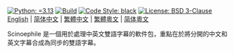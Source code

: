 [![Python: =3.13](https://img.shields.io/badge/python-3.13-green.svg)](https://docs.python.org/3/whatsnew/3.13.html)
[![Build](https://github.com/KarlTDebiec/Scinoephile/actions/workflows/build.yml/badge.svg)](https://github.com/KarlTDebiec/Scinoephile/actions/workflows/build.yml)
[![Code Style: black](https://img.shields.io/badge/code%20style-black-000000.svg)](https://github.com/psf/black)
[![License: BSD 3-Clause](https://img.shields.io/badge/license-BSD%203--Clause-blue.svg)](https://opensource.org/licenses/BSD-3-Clause)
[English](README.md) | [简体中文](README.zh-hans.md) | [繁體中文](README.zh-hant.md) | [繁體粵文](README.yue-hant.md) | [简体粵文](README.yue-hans.md)

Scinoephile 是一個用於處理中英文雙語字幕的軟件包，重點在於將分開的中文和英文字幕合成為同步的雙語字幕。
